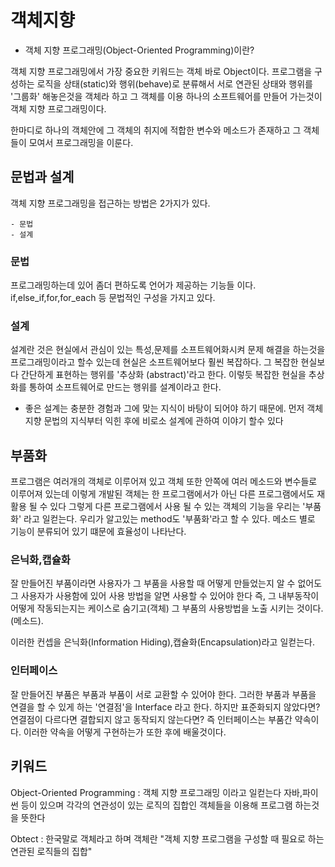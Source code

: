 # 객체지향

- 객체 지향 프로그래밍(Object-Oriented Programming)이란?

객체 지향 프로그래밍에서 가장 중요한 키워드는 객체 바로 Object이다. 프로그램을 구성하는 로직을 상태(static)와 행위(behave)로 분류해서 서로 연관된 상태와 행위를 '그룹화' 해놓은것을 객체라 하고 그 객체를 이용 하나의 소프트웨어를 만들어 가는것이 객체 지향 프로그래밍이다.

한마디로 하나의 객체안에 그 객체의 취지에 적합한 변수와 메소드가 존재하고 그 객체들이 모여서 프로그래밍을 이룬다.


## 문법과 설계

객체 지향 프로그래밍을 접근하는 방법은 2가지가 있다.
```
- 문법
- 설계
```

### 문법

프로그래밍하는데 있어 좀더 편하도록 언어가 제공하는 기능들 이다. if,else_if,for,for_each 등 문법적인 구성을 가지고 있다. 

### 설계

설계란 것은 현실에서 관심이 있는 특성,문제를 소프트웨어화시켜 문제 해결을 하는것을 프로그래밍이라고 할수 있는데 현실은 소프트웨어보다 훨씬 복잡하다. 그 복잡한 현실보다 간단하게 표현하는 행위를 '추상화
(abstract)'라고 한다. 이렇듯 복잡한 현실을 추상화를 통하여 소프트웨어로 만드는 행위를 설계이라고 한다. 




- 좋은 설계는 충분한 경험과 그에 맞는 지식이 바탕이 되어야 하기 때문에. 먼저 객체지향 문법의 지식부터 익힌 후에 비로소 설계에 관하여 이야기 할수 있다

## 부품화

프로그램은 여러개의 객체로 이루어져 있고 객체 또한 안쪽에 여러 메소드와 변수들로 이루어져 있는데 이렇게 개발된 객체는 한 프로그램에서가 아닌 다른 프로그램에서도 재활용 될 수 있다 그렇게 다른 프로그램에서 사용 될 수 있는 객체의 기능을 우리는 '부품화' 라고 일컫는다. 우리가 알고있는 method도 '부품화'라고 할 수 있다.
메소드 별로 기능이 분류되어 있기 떄문에 효율성이 나타난다.

### 은닉화,캡슐화

잘 만들어진 부품이라면 사용자가 그 부품을 사용할 때 어떻게 만들었는지 알 수 없어도 그 사용자가 사용함에 있어 사용 방법을 알면 사용할 수 있어야 한다 즉, 그 내부동작이 어떻게 작동되는지는 케이스로 숨기고(객체) 그 부품의 사용방법을 노출 시키는 것이다.(메소드).

이러한 컨셉을 은닉화(Information Hiding),캡슐화(Encapsulation)라고 일컫는다.


### 인터페이스

잘 만들어진 부품은 부품과 부품이 서로 교환할 수 있어야 한다. 그러한 부품과 부품을 연결을 할 수 있게 하는 '연결점'을 Interface 라고 한다. 하지만 표준화되지 않았다면? 연결점이 다르다면 결합되지 않고 동작되지 않는다면? 즉 인터페이스는 부품간 약속이다. 이러한 약속을 어떻게 구현하는가 또한 후에 배울것이다. 

## 키워드

Object-Oriented Programming : 객체 지향 프로그래밍 이라고 일컫는다 자바,파이썬 등이 있으며 각각의 연관성이 있는 로직의 집합인 객체들을 이용해 프로그램 하는것을 뜻한다

Obtect : 한국말로 객체라고 하며 객체란 "객체 지향 프로그램을 구성할 때 필요로 하는 연관된 로직들의 집합" 



